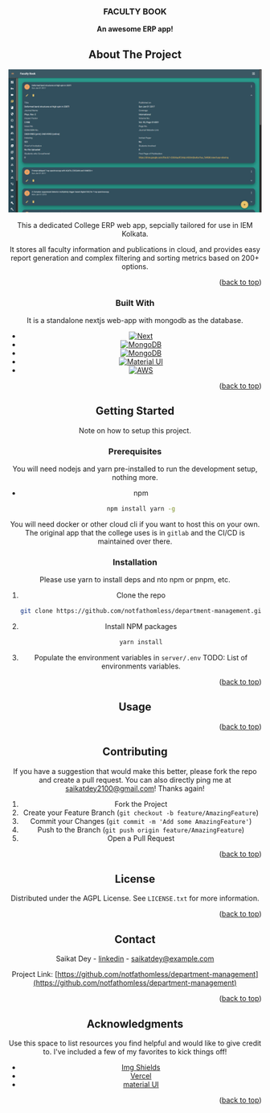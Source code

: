 <a name="readme-top"></a>

<!-- [![Contributors][contributors-shield]][contributors-url] -->
<!-- [![Forks][forks-shield]][forks-url] -->
<!-- [![Stargazers][stars-shield]][stars-url] -->
<!-- [![Issues][issues-shield]][issues-url] -->
<!-- [![MIT License][license-shield]][license-url] -->
<!-- [![LinkedIn][linkedin-shield]][linkedin-url] -->

<!-- PROJECT LOGO -->
<br />
<div align="center">
  <!-- <a href="https://github.com/othneildrew/Best-README-Template">
    <img src="images/logo.png" alt="Logo" width="80" height="80">
  </a> -->

  <h3 align="center">FACULTY BOOK</h3>

  <p align="center">
    <b>An awesome ERP app!</b>
    <br />

<!-- ABOUT THE PROJECT -->

## About The Project

[![Product Name Screen Shot][product-screenshot]](https://bsh.iem.edu.in)

This a dedicated College ERP web app, sepcially tailored for use in IEM Kolkata.

It stores all faculty information and publications in cloud, and provides easy report generation and complex filtering and sorting metrics based on 200+ options.

<p align="right">(<a href="#readme-top">back to top</a>)</p>

### Built With

It is a standalone nextjs web-app with mongodb as the database.

- [![Next][next.js]][next-url]
- [![MongoDB][mongodb]][mongodb-url]
- [![MongoDB][typescript]][typescript-url]
- [![Material UI][mui]][mui-url]
- [![AWS][aws]][aws-url]

<p align="right">(<a href="#readme-top">back to top</a>)</p>

<!-- GETTING STARTED -->

## Getting Started

Note on how to setup this project.

### Prerequisites

You will need nodejs and yarn pre-installed to run the development setup, nothing more.

- npm
  ```sh
  npm install yarn -g
  ```

You will need docker or other cloud cli if you want to host this on your own.
The original app that the college uses is in `gitlab` and the CI/CD is maintained over there.

### Installation

Please use yarn to install deps and nto npm or pnpm, etc.

1. Clone the repo
   ```sh
   git clone https://github.com/notfathomless/department-management.git
   ```
1. Install NPM packages
   ```sh
   yarn install
   ```
1. Populate the environment variables in `server/.env`
   TODO:
   List of environments variables.

<p align="right">(<a href="#readme-top">back to top</a>)</p>

<!-- USAGE EXAMPLES -->

## Usage

<p align="right">(<a href="#readme-top">back to top</a>)</p>

<!-- CONTRIBUTING -->

## Contributing

If you have a suggestion that would make this better, please fork the repo and create a pull request. You can also directly ping me at [saikatdey2100@gmail.com](saikatdey2100@gmail.com)! Thanks again!

1. Fork the Project
2. Create your Feature Branch (`git checkout -b feature/AmazingFeature`)
3. Commit your Changes (`git commit -m 'Add some AmazingFeature'`)
4. Push to the Branch (`git push origin feature/AmazingFeature`)
5. Open a Pull Request

<p align="right">(<a href="#readme-top">back to top</a>)</p>

<!-- LICENSE -->

## License

Distributed under the AGPL License. See `LICENSE.txt` for more information.

<p align="right">(<a href="#readme-top">back to top</a>)</p>

<!-- CONTACT -->

## Contact

Saikat Dey - [linkedin](https://www.linkedin.com/in/fathomless/) - saikatdey@example.com

Project Link: [https://github.com/notfathomless/department-management](https://github.com/notfathomless/department-management)

<p align="right">(<a href="#readme-top">back to top</a>)</p>

<!-- ACKNOWLEDGMENTS -->

## Acknowledgments

Use this space to list resources you find helpful and would like to give credit to. I've included a few of my favorites to kick things off!

- [Img Shields](https://shields.io)
- [Vercel](https://vercel.com)
- [material UI](https://mui.com/)

<p align="right">(<a href="#readme-top">back to top</a>)</p>

<!-- MARKDOWN LINKS & IMAGES -->
<!-- https://www.markdownguide.org/basic-syntax/#reference-style-links -->

[forks-shield]: https://img.shields.io/github/forks/othneildrew/Best-README-Template.svg?style=for-the-badge
[forks-url]: https://github.com/othneildrew/Best-README-Template/network/members
[stars-shield]: https://img.shields.io/github/stars/othneildrew/Best-README-Template.svg?style=for-the-badge
[stars-url]: https://github.com/othneildrew/Best-README-Template/stargazers
[issues-shield]: https://img.shields.io/github/issues/othneildrew/Best-README-Template.svg?style=for-the-badge
[issues-url]: https://github.com/othneildrew/Best-README-Template/issues
[license-shield]: https://img.shields.io/github/license/othneildrew/Best-README-Template.svg?style=for-the-badge
[license-url]: https://github.com/othneildrew/Best-README-Template/blob/master/LICENSE.txt
[linkedin-shield]: https://img.shields.io/badge/-LinkedIn-black.svg?style=for-the-badge&logo=linkedin&colorB=555
[linkedin-url]: https://linkedin.com/in/othneildrew
[product-screenshot]: assets/FACULTY_ACHIEVEMENT.jpg
[next.js]: https://img.shields.io/badge/next.js-000000?style=for-the-badge&logo=nextdotjs&logoColor=white
[next-url]: https://nextjs.org/
[mongodb]: https://img.shields.io/badge/MongoDB-4EA94B?style=for-the-badge&logo=mongodb&logoColor=white
[mongodb-url]: https://www.mongodb.com/
[typescript]: https://img.shields.io/badge/TypeScript-007ACC?style=for-the-badge&logo=typescript&logoColor=white
[typescript-url]: https://www.typescriptlang.org/
[mui]: https://img.shields.io/badge/Material--UI-0081CB?style=for-the-badge&logo=material-ui&logoColor=white
[mui-url]: https://mui.com
[aws]: https://img.shields.io/badge/Amazon_AWS-232F3E?style=for-the-badge&logo=amazon-aws&logoColor=white
[aws-url]: https://aws.amazon.com/

